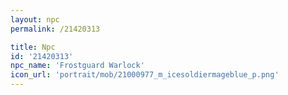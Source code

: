 ```yaml
---
layout: npc
permalink: /21420313

title: Npc
id: '21420313'
npc_name: 'Frostguard Warlock'
icon_url: 'portrait/mob/21000977_m_icesoldiermageblue_p.png'
---
```

